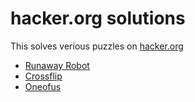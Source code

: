 # hacker.org solutions
This solves verious puzzles on [hacker.org](http://www.hacker.org/)
- [Runaway Robot](http://www.hacker.org/runaway/)
- [Crossflip](http://www.hacker.org/cross/)
- [Oneofus](http://www.hacker.org/oneofus/)
